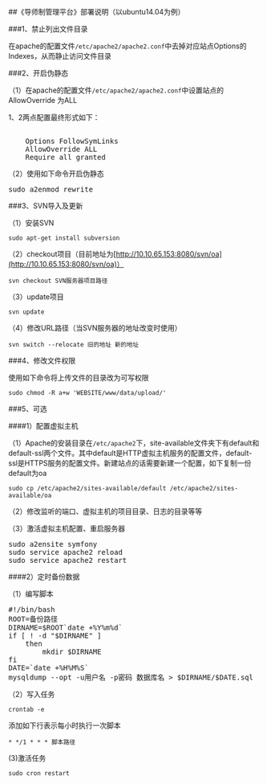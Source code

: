 ##《导师制管理平台》部署说明（以ubuntu14.04为例）

###1、禁止列出文件目录

在apache的配置文件`/etc/apache2/apache2.conf`中去掉对应站点Options的Indexes，从而静止访问文件目录

###2、开启伪静态

（1）在apache的配置文件`/etc/apache2/apache2.conf`中设置站点的AllowOverride 为ALL
   
 1、2两点配置最终形式如下：

<pre>
<Directory /home/iat/workspace/PHPsite>
    Options FollowSymLinks
    AllowOverride ALL
    Require all granted
</Directory></pre>

（2）使用如下命令开启伪静态
<pre>sudo a2enmod rewrite</pre>


###3、SVN导入及更新

（1）安装SVN

    sudo apt-get install subversion

（2）checkout项目（目前地址为[http://10.10.65.153:8080/svn/oa](http://10.10.65.153:8080/svn/oa)）

    svn checkout SVN服务器项目路径

（3）update项目

    svn update

（4）修改URL路径（当SVN服务器的地址改变时使用）

    svn switch --relocate 旧的地址 新的地址

###4、修改文件权限

使用如下命令将上传文件的目录改为可写权限

    sudo chmod -R a+w 'WEBSITE/www/data/upload/'

###5、可选

####1）配置虚拟主机

（1）Apache的安装目录在`/etc/apache2`下，site-available文件夹下有default和default-ssl两个文件。其中default是HTTP虚拟主机服务的配置文件，default-ssl是HTTPS服务的配置文件。新建站点的话需要新建一个配置，如下复制一份default为oa

    sudo cp /etc/apache2/sites-available/default /etc/apache2/sites-available/oa

（2）修改监听的端口、虚拟主机的项目目录、日志的目录等等

（3）激活虚拟主机配置、重启服务器
<pre>
sudo a2ensite symfony
sudo service apache2 reload
sudo service apache2 restart</pre>

####2）定时备份数据

（1）编写脚本
<pre>
#!/bin/bash
ROOT=备份路径
DIRNAME=$ROOT`date +%Y%m%d`
if [ ! -d "$DIRNAME" ]
    then
        mkdir $DIRNAME
fi
DATE=`date +%H%M%S`
mysqldump --opt -u用户名 -p密码 数据库名 > $DIRNAME/$DATE.sql</pre>

（2）写入任务

    crontab -e

添加如下行表示每小时执行一次脚本

    * */1 * * * 脚本路径

(3)激活任务

    sudo cron restart
